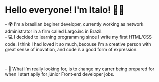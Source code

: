 <h1>Hello everyone! I'm Italo! 💚💛</h1>

<p>
  - 🌍 I'm a brasilian beginer developer, currently working as network administrator in a firm called Largo.inc in Brazil. <br>
  - 💻 I decided to learning programming since I write my first HTML/CSS code. I think I had loved it so much, becouse I'm a creative person with great sense of inovation, and code is a good form of expression. 
</p> <br>

<p>
  - 💭 What I'm really looking for, is to change my carrer being prepared for when I start aplly for júnior Front-end developer jobs.
</p>
<br>
